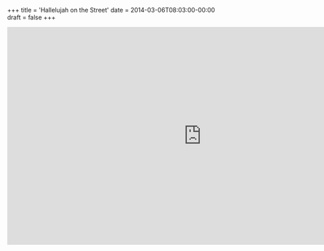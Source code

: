 +++
title = 'Hallelujah on the Street'
date = 2014-03-06T08:03:00-00:00
draft = false
+++

<iframe width="896" height="504" src="https://www.youtube.com/embed/lAEXH9DAH98?si=ImDbKRDuXYqVmwfp" title="YouTube video player" frameborder="0" allow="accelerometer; autoplay; clipboard-write; encrypted-media; gyroscope; picture-in-picture; web-share" referrerpolicy="strict-origin-when-cross-origin" allowfullscreen></iframe>

